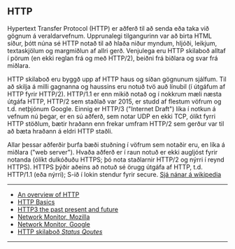 ## HTTP
Hypertext Transfer Protocol (HTTP) er aðferð til að senda eða taka við gögnum á veraldarvefnum. Upprunalegi tilgangurinn var að birta HTML síður, þótt núna sé HTTP notað til að hlaða niður myndum, hljóði, leikjum, textaskjölum og margmiðlun af allri gerð. Venjulega eru HTTP skilaboð alltaf í pörum (en ekki reglan frá og með HTTP/2), beiðni frá biðlara og svar frá miðlara. 

HTTP skilaboð eru byggð upp af HTTP haus og síðan gögnunum sjálfum. Til að skilja á milli gagnanna og haussins eru notuð tvö auð línubil (í útgáfum af HTTP fyrir HTTP/2). HTTP/1.1 er enn mikið notað og í nokkrum mæli næsta útgáfa HTTP, HTTP/2 sem staðlað var 2015, er studd af flestum vöfrum og t.d. netþjónum Google. Einnig er HTTP/3 ("Internet Draft") líka í notkun á vefnum nú þegar, er en sú aðferð, sem notar UDP en ekki TCP, ólíkt fyrri HTTP stöðlum, bætir hraðann enn frekar umfram HTTP/2 sem gerður var til að bæta hraðann á eldri HTTP staðli. 

Allar þessar aðferðir þurfa bæði stuðning í vöfrum sem notaðir eru, en líka á miðlara ("web server"). Hvaða aðferð er í raun notuð er ekki augljóst fyrir notanda (ólíkt dulkóðuðu HTTPS; þó nota staðlarnir HTTP/2 og nýrri í reynd HTTPS). HTTPS þýðir aðeins að notuð sé örugg útgáfa af HTTP, t.d. HTTP/1.1 (eða nýrri); S-ið í lokin stendur fyrir secure.  [Sjá nánar á wikipedia](https://is.wikipedia.org/wiki/HTTP)

---

* [An overview of HTTP](https://developer.mozilla.org/en-US/docs/Web/HTTP/Overview)
* [HTTP Basics](https://code.tutsplus.com/tutorials/http-the-protocol-every-web-developer-must-know-part-1--net-31177)
* [HTTP3 the past present and future](https://blog.cloudflare.com/http3-the-past-present-and-future/)
* [Network Monitor, Mozilla](https://developer.mozilla.org/en-US/docs/Tools/Network_Monitor)
* [Network Monitor, Google](https://developer.chrome.com/docs/devtools/network/)
* [HTTP skilaboð _Status Qoutes_](https://httpstatuses.com/)

---




